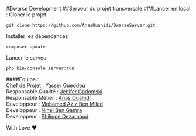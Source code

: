 #Dwarse Development
##Serveur du projet transversale
###Lancer en local : 
Cloner le projet
```
git clone https://github.com/AnasOuahidi/DwarseServer.git
```
Installer les dépendances
```
composer update
```
Lancer le serveur
```
php bin/console server:run
```
####Equipe :<br />
Chef de Projet : [Yasser Gueddou](https://github.com/herfedos) <br />
Responsable Qualité : [Jenifer Gadomski](https://github.com/JeniferGadomski) <br />
Responsable Métier : [Anas Ouahidi](https://github.com/AnasOuahidi) <br />
Developpeur : [Mohamed Aziz Ben Miled](https://github.com/mabenmiled) <br />
Developpeur : [Nihel Ben Gamra](https://github.com/nbengamra) <br />
Developpeur : [Philippe Dezarnaud](https://github.com/Phi-l) <br />

With Love :heart: